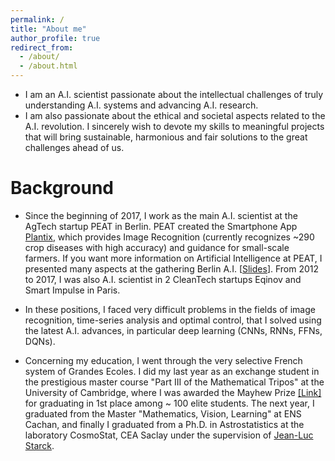 ```yaml
---
permalink: /
title: "About me"
author_profile: true
redirect_from: 
  - /about/
  - /about.html
---
```


- I am an A.I. scientist passionate about the intellectual challenges of truly understanding A.I. systems and advancing A.I. research. 
- I am also passionate about the ethical and societal aspects related to the A.I. revolution. I sincerely wish to devote my skills to meaningful projects that will bring sustainable, harmonious and fair solutions to the great challenges ahead of us.

# Background

- Since the beginning of 2017, I work as the main A.I. scientist at the AgTech startup PEAT in Berlin. PEAT created the Smartphone App [Plantix](https://plantix.net/), which provides Image Recognition (currently recognizes ~290 crop diseases with high accuracy) and guidance for small-scale farmers. If you want more information on Artificial Intelligence at PEAT, I presented many aspects at the gathering Berlin A.I. [[Slides](/files/2018-05-23-BerlinAI.pdf)]. From 2012 to 2017, I was also A.I. scientist in 2 CleanTech startups Eqinov and Smart Impulse in Paris.

- In these positions, I faced very difficult problems in the fields of image recognition, time-series analysis and optimal control, that I solved using the latest A.I. advances, in particular deep learning (CNNs, RNNs, FFNs, DQNs).

- Concerning my education, I went through the very selective French system of Grandes Ecoles. I did my last year as an exchange student in the prestigious master course "Part III of the Mathematical Tripos" at the University of Cambridge, where I was awarded the Mayhew Prize [[Link]](https://en.wikipedia.org/wiki/Mayhew_Prize) for graduating in 1st place among ~ 100 elite students. The next year, I graduated from the Master "Mathematics, Vision, Learning" at ENS Cachan, and finally I graduated from a Ph.D. in Astrostatistics at the laboratory CosmoStat, CEA Saclay under the supervision of [Jean-Luc Starck](http://jstarck.cosmostat.org/).
